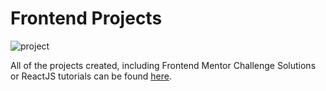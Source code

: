 # Frontend Projects
![project](https://user-images.githubusercontent.com/29714385/94729773-da5ee180-036a-11eb-9a1c-8409b46d9f32.PNG)

All of the projects created, including Frontend Mentor Challenge Solutions or ReactJS tutorials can be found [here](
frontend-projects-by-ade.netlify.app).
